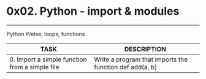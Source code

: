 # 0x02. Python - import & modules
- - -
 Python if/else, loops, functions

| TASK | DESCRIPTION |
| ------ | ------ |
|0. Import a simple function from a simple file |Write a program that imports the function def add(a, b)|